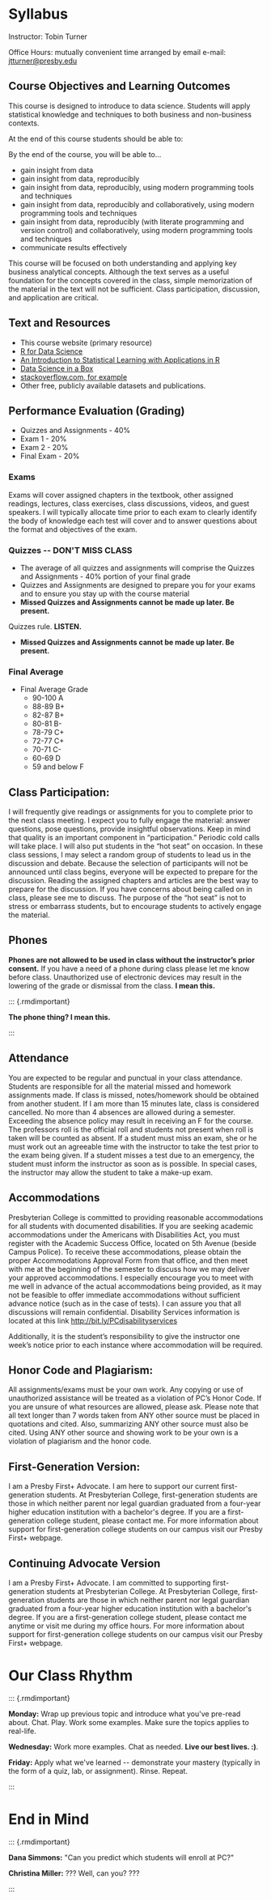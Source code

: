 # Syllabus

Instructor: Tobin Turner

Office Hours: mutually convenient time arranged by email e-mail: jtturner@presby.edu

## Course Objectives and Learning Outcomes

This course is designed to introduce to data science.  Students will apply statistical knowledge and techniques to both business and non-business contexts. 

At the end of this course students should be able to:

By the end of the course, you will be able to…
- gain insight from data
- gain insight from data, reproducibly
- gain insight from data, reproducibly, using modern programming tools and techniques
- gain insight from data, reproducibly and collaboratively, using modern programming tools and techniques
- gain insight from data, reproducibly (with literate programming and version control) and collaboratively, using modern programming tools and techniques
- communicate results effectively 

This course will be focused on both understanding and applying key business analytical concepts. Although the text serves as a useful foundation for the concepts covered in the class, simple memorization of the material in the text will not be sufficient. Class participation, discussion, and application are critical.

## Text and Resources

- This course website (primary resource)
- [R for Data Science](https://r4ds.had.co.nz/)
- [An Introduction to Statistical Learning with Applications in R](https://trevorhastie.github.io/ISLR/)
- [Data Science in a Box](https://datasciencebox.org/)
- [stackoverflow.com, for example](https://stackoverflow.com/questions/4862178/remove-rows-with-all-or-some-nas-missing-values-in-data-frame?rq=1)
- Other free, publicly available datasets and publications.

## Performance Evaluation (Grading)

- Quizzes and Assignments - 40%
- Exam 1 - 20%
- Exam 2 - 20%
- Final Exam - 20%

### Exams

Exams will cover assigned chapters in the textbook, other assigned readings, lectures, class exercises, class discussions, videos, and guest speakers. I will typically allocate time prior to each exam to clearly identify the body of knowledge each test will cover and to answer questions about the format and objectives of the exam.


### Quizzes -- **DON'T MISS CLASS**
- The average of all quizzes and assignments will comprise the Quizzes and Assignments - 40% portion of your final grade
- Quizzes and Assignments are designed to prepare you for your exams and to ensure you stay up with the course material
- **Missed Quizzes and Assignments cannot be made up later.  Be present.**  

Quizzes rule.  **LISTEN.**
- **Missed Quizzes and Assignments cannot be made up later.  Be present.**  

### Final Average

- Final Average	Grade
  - 90-100	A
  - 88-89	B+
  - 82-87	B+
  - 80-81	B-
  - 78-79	C+
  - 72-77	C+
  - 70-71	C-
  - 60-69	D
  - 59 and below	F

## Class Participation:

I will frequently give readings or assignments for you to complete prior to the next class meeting. I expect you to fully engage the material: answer questions, pose questions, provide insightful observations. Keep in mind that quality is an important component in “participation.” Periodic cold calls will take place. I will also put students in the “hot seat” on occasion. In these class sessions, I may select a random group of students to lead us in the discussion and debate. Because the selection of participants will not be announced until class begins, everyone will be expected to prepare for the discussion. Reading the assigned chapters and articles are the best way to prepare for the discussion. If you have concerns about being called on in class, please see me to discuss. The purpose of the “hot seat” is not to stress or embarrass students, but to encourage students to actively engage the material.

## Phones

**Phones are not allowed to be used in class without the instructor’s prior consent.** If you have a need of a phone during class please let me know before class. Unauthorized use of electronic devices may result in the lowering of the grade or dismissal from the class.  **I mean this.**

::: {.rmdimportant}

**The phone thing?  I mean this.**

:::


## Attendance

You are expected to be regular and punctual in your class attendance. Students are responsible for all the material missed and homework assignments made. If class is missed, notes/homework should be obtained from another student. If I am more than 15 minutes late, class is considered cancelled. No more than 4 absences are allowed during a semester. Exceeding the absence policy may result in receiving an F for the course. The professors roll is the official roll and students not present when roll is taken will be counted as absent. If a student must miss an exam, she or he must work out an agreeable time with the instructor to take the test prior to the exam being given. If a student misses a test due to an emergency, the student must inform the instructor as soon as is possible. In special cases, the instructor may allow the student to take a make-up exam.

## Accommodations

Presbyterian College is committed to providing reasonable accommodations for all students with documented disabilities. If you are seeking academic accommodations under the Americans with Disabilities Act, you must register with the Academic Success Office, located on 5th Avenue (beside Campus Police). To receive these accommodations, please obtain the proper Accommodations Approval Form from that office, and then meet with me at the beginning of the semester to discuss how we may deliver your approved accommodations. I especially encourage you to meet with me well in advance of the actual accommodations being provided, as it may not be feasible to offer immediate accommodations without sufficient advance notice (such as in the case of tests). I can assure you that all discussions will remain confidential. Disability Services information is located at this link http://bit.ly/PCdisabilityservices


Additionally, it is the student’s responsibility to give the instructor one week’s notice prior to each instance where accommodation will be required.

## Honor Code and Plagiarism:

All assignments/exams must be your own work. Any copying or use of unauthorized assistance will be treated as a violation of PC’s Honor Code. If you are unsure of what resources are allowed, please ask. Please note that all text longer than 7 words taken from ANY other source must be placed in quotations and cited. Also, summarizing ANY other source must also be cited. Using ANY other source and showing work to be your own is a violation of plagiarism and the honor code.

## First-Generation Version:

I am a Presby First+ Advocate. I am here to support our current first-generation students. At Presbyterian College, first-generation students are those in which neither parent nor legal guardian graduated from a four-year higher education institution with a bachelor's degree. If you are a first-generation college student, please contact me. For more information about support for first-generation college students on our campus visit our Presby First+ webpage.

## Continuing Advocate Version

I am a Presby First+ Advocate. I am committed to supporting first-generation students at Presbyterian College. At Presbyterian College, first-generation students are those in which neither parent nor legal guardian graduated from a four-year higher education institution with a bachelor's degree. If you are a first-generation college student, please contact me anytime or visit me during my office hours. For more information about support for first-generation college students on our campus visit our Presby First+ webpage.


# Our Class Rhythm

::: {.rmdimportant}

**Monday:** Wrap up previous topic and introduce what you've pre-read about.  Chat.  Play.  Work some examples.  Make sure the topics applies to real-life.

**Wednesday:**  Work more examples.  Chat as needed.  **Live our best lives.  :)**.  

**Friday:** Apply what we've learned -- demonstrate your mastery (typically in the form of a quiz, lab, or assignment).  Rinse.  Repeat.

:::


# End in Mind

::: {.rmdimportant}

**Dana Simmons:** "Can you predict which students will enroll at PC?"

**Christina Miller:** ??? Well, can you? ???

:::
